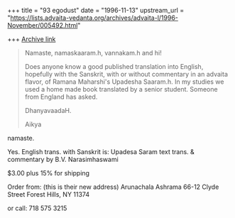 +++
title = "93 egodust"
date = "1996-11-13"
upstream_url = "https://lists.advaita-vedanta.org/archives/advaita-l/1996-November/005492.html"

+++
[Archive link](https://lists.advaita-vedanta.org/archives/advaita-l/1996-November/005492.html)

> Namaste, namaskaaram.h, vannakam.h and hi!
>
> Does anyone know a good published translation into
> English, hopefully with the Sanskrit, with or
> without commentary in an advaita flavor, of Ramana
> Maharshi's Upadesha Saaram.h.  In my studies we
> used a home made book translated by a senior student.
> Someone from England has asked.
>
> DhanyavaadaH.
>
> Aikya

namaste.

Yes.  English trans. with Sanskrit is:
Upadesa Saram
text trans. & commentary by B.V. Narasimhaswami

$3.00 plus 15% for shipping

Order from: (this is their new address)
Arunachala Ashrama
66-12 Clyde Street
Forest Hills, NY 11374

or call: 718 575 3215

